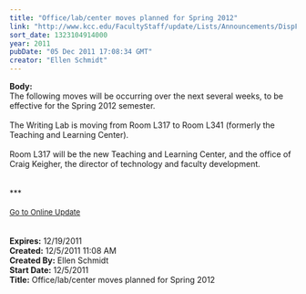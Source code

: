 ```yaml
---
title: "Office/lab/center moves planned for Spring 2012"
link: "http://www.kcc.edu/FacultyStaff/update/Lists/Announcements/DispForm.aspx?ID=545"
sort_date: 1323104914000
year: 2011
pubDate: "05 Dec 2011 17:08:34 GMT"
creator: "Ellen Schmidt"
---
```


<div><b>Body:</b> <div class="ExternalClassECC3EFE899BC4089BDDB6095AEA5AA76">
<div>The following moves will be occurring over the next several weeks, to be effective for the Spring 2012 semester.</div>
<div> </div>
<div>The Writing Lab is moving from Room L317 to Room L341 (formerly the Teaching and Learning Center). </div>
<div> </div>
<div>Room L317 will be the new Teaching and Learning Center, and the office of Craig Keigher, the director of technology and faculty development.</div>
<div> </div></div>
<div> </div>
<div>***</div>
<div> </div>
<div>
<div><font size="2"><a href="/FacultyStaff/update/Pages/dailyupdate.aspx">Go to Online Update</a></font></div>
<div><font size="2"></font> </div>
<div> </div></div>
<div></div></div>
<div><b>Expires:</b> 12/19/2011</div>
<div><b>Created:</b> 12/5/2011 11:08 AM</div>
<div><b>Created By:</b> Ellen Schmidt</div>
<div><b>Start Date:</b> 12/5/2011</div>
<div><b>Title:</b> Office/lab/center moves planned for Spring 2012</div>
